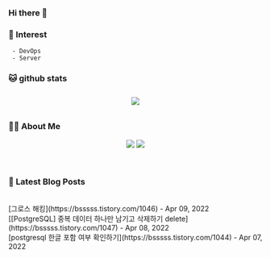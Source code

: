 
### Hi there 👋   

### 📖   Interest   
     - DevOps   
     - Server  

###  🐱 github stats  

<div id="main" align="center">
    <img src="https://github-readme-stats.vercel.app/api?username=qpyu66&hide=stars,contribs&count_private=true&show_icons=true"
        style="height: auto; margin-left: 20px; margin-right: 20px; padding: 10px;"/>
</div>

###  💁‍♀️ About Me  
<p align="center">
    <a href="https://bsssss.tistory.com/"><img src="https://img.shields.io/badge/Blog-FF5722?style=flat-square&logo=Blogger&logoColor=white"/></a>
    <a href="mailto:qpyu66@gmail.com"><img src="https://img.shields.io/badge/Gmail-d14836?style=flat-square&logo=Gmail&logoColor=white&link=qpyu66@gmail.com"/></a>
</p>

<br>

### 📕 Latest Blog Posts   
<br>
[그로스 해킹](https://bsssss.tistory.com/1046) - Apr 09, 2022<br>
[[PostgreSQL] 중복 데이터 하나만 남기고 삭제하기 delete](https://bsssss.tistory.com/1047) - Apr 08, 2022<br>
[postgresql 한글 포함 여부 확인하기](https://bsssss.tistory.com/1044) - Apr 07, 2022<br>
